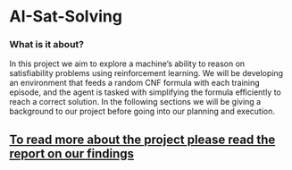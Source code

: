# AI-Sat-Solving


### What is it about?

In this project we aim to explore a machine’s ability to
reason on satisfiability problems using reinforcement
learning. We will be developing an environment that
feeds a random CNF formula with each training
episode, and the agent is tasked with simplifying the
formula efficiently to reach a correct solution. In the
following sections we will be giving a background to
our project before going into our planning and
execution.

## [To read more about the project please read the report on our findings](https://github.com/Aivaras7/Python-CNF-Solver/blob/main/report.pdf)



